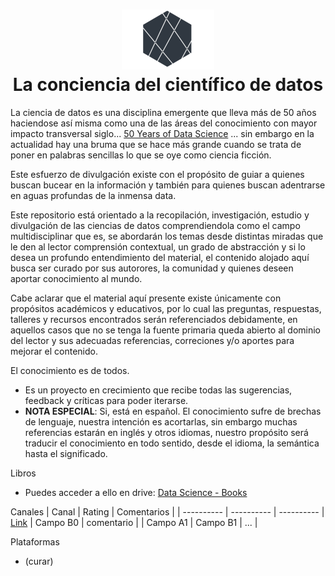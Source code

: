 
<h1 align="center">
  <img src="images/logo.png">
  <br/>
  La conciencia del científico de datos
  <br>
</h1>


La ciencia de datos es una disciplina emergente que lleva más de 50 años haciendose así misma como una de las áreas del conocimiento con mayor impacto transversal siglo...
[50 Years of Data Science](https://courses.csail.mit.edu/18.337/2015/docs/50YearsDataScience.pdf)  ... sin embargo en la actualidad hay una bruma que se hace más grande cuando se trata de poner en palabras sencillas lo que se oye como ciencia ficción.

Este esfuerzo de divulgación existe con el propósito de guiar a  quienes buscan bucear en la información y también para quienes buscan adentrarse en aguas profundas de la inmensa data.

Este repositorio está orientado a la recopilación, investigación, estudio y divulgación de las ciencias de datos comprendiendola como el campo multidisciplinar que es, se abordarán los temas desde distintas miradas que le den al lector comprensión contextual, un grado de abstracción y si lo desea un profundo entendimiento del material, el contenido alojado aquí busca ser curado por sus autorores, la comunidad y quienes deseen aportar conocimiento al mundo.

Cabe aclarar que el material aquí presente existe únicamente con  propósitos académicos  y  educativos, por lo cual las preguntas, respuestas, talleres y recursos encontrados serán referenciados debidamente, en aquellos casos que no se tenga la fuente primaria queda abierto al dominio del lector y sus adecuadas referencias, correciones y/o aportes para mejorar el contenido.

El conocimiento es de todos.

* Es un proyecto en crecimiento que recibe todas las sugerencias, feedback y críticas para poder iterarse.
* **NOTA ESPECIAL**: Si, está en español. El conocimiento sufre de brechas de lenguaje, nuestra intención es acortarlas, sin embargo muchas referencias estarán en inglés y otros idiomas, nuestro propósito será traducir el conocimiento en todo sentido, desde el idioma, la semántica hasta el significado.



Libros
* Puedes acceder a ello en drive: [Data Science - Books](https://drive.google.com/drive/folders/1x4i4s690v3yUFWL93e_LO_x-xhZaSlqE?usp=sharing)



Canales
| Canal      | Rating     | Comentarios     |
| ---------- | ---------- | ----------
| [Link](www.google.com)   | Campo B0   | comentario     |
| Campo A1   | Campo B1   | ...    |

Plataformas
* (curar)




